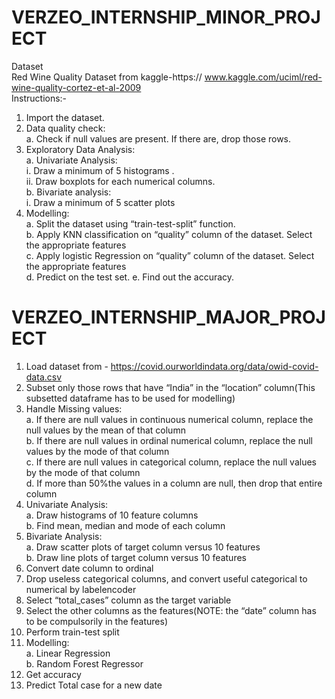 # VERZEO_INTERNSHIP_MINOR_PROJECT
Dataset <br/>
Red Wine Quality Dataset from kaggle-https:// www.kaggle.com/uciml/red-wine-quality-cortez-et-al-2009<br/>
Instructions:-<br/>
1. Import the dataset.<br/>
2. Data quality check:<br/>
  a. Check if null values are present. If there are, drop those rows.<br/>
3. Exploratory Data Analysis: <br/>
  a. Univariate Analysis:<br/>
    i. Draw a minimum of 5 histograms .<br/>
    ii. Draw boxplots for each numerical columns.<br/>
  b. Bivariate analysis: <br/>
    i. Draw a minimum of 5 scatter plots<br/>
4. Modelling:<br/>
  a. Split the dataset using “train-test-split” function. <br/>
  b. Apply KNN classification on “quality” column of the dataset. Select the appropriate features <br/>
  c. Apply logistic Regression on “quality” column of the dataset. Select the appropriate features <br/>
  d. Predict on the test set. e. Find out the accuracy.
  
# VERZEO_INTERNSHIP_MAJOR_PROJECT
1. Load dataset from - https://covid.ourworldindata.org/data/owid-covid-data.csv<br/>
2. Subset only those rows that have “India” in the “location” column(This subsetted
dataframe has to be used for modelling)<br/>
3. Handle Missing values:<br/>
a. If there are null values in continuous numerical column, replace the null values by
the mean of that column<br/>
b. If there are null values in ordinal numerical column, replace the null values by the
mode of that column<br/>
c. If there are null values in categorical column, replace the null values by the mode
of that column<br/>
d. If more than 50%the values in a column are null, then drop that entire column<br/>
4. Univariate Analysis:<br/>
a. Draw histograms of 10 feature columns<br/>
b. Find mean, median and mode of each column<br/>
5. Bivariate Analysis:<br/>
a. Draw scatter plots of target column versus 10 features<br/>
b. Draw line plots of target column versus 10 features<br/>
6. Convert date column to ordinal<br/>
7. Drop useless categorical columns, and convert useful categorical to numerical by
labelencoder<br/>
8. Select “total_cases” column as the target variable<br/>
9. Select the other columns as the features(NOTE: the “date” column has to be
compulsorily in the features)<br/>
10. Perform train-test split<br/>
11. Modelling:<br/>
a. Linear Regression<br/>
b. Random Forest Regressor<br/>
12. Get accuracy<br/>
13. Predict Total case for a new date<br/>
